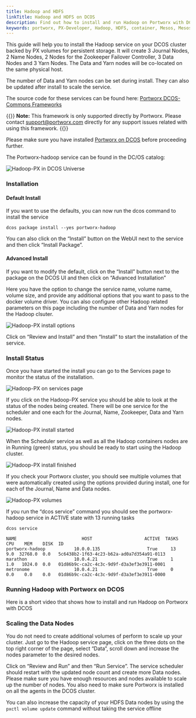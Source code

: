 ```yaml
---
title: Hadoop and HDFS
linkTitle: Hadoop and HDFS on DCOS
description: Find out how to install and run Hadoop on Portworx with DCOS. Use Portworx as the HDFS layer for Hadoop, deployed through the Mesosphere DCOS.
keywords: portworx, PX-Developer, Hadoop, HDFS, container, Mesos, Mesosphere, Marathon, storage, DCOS
---
```


This guide will help you to install the Hadoop service on your DCOS cluster backed by PX volumes for persistent storage. It will create 3 Journal Nodes, 2 Name Nodes, 2 Nodes for the Zookeeper Failover Controller, 3 Data Nodes and 3 Yarn Nodes. The Data and Yarn nodes will be co-located on the same physical host.

The number of Data and Yarn nodes can be set during install. They can also be updated after install to scale the service.

The source code for these services can be found here: [Portworx DCOS-Commons Frameworks](https://github.com/portworx/dcos-commons)

{{<info>}}
**Note:**
This framework is only supported directly by Portworx. Please contact support@portworx.com directly for any support issues related with using this framework.
{{</info>}}

Please make sure you have installed [Portworx on DCOS](/install-with-other/dcos) before proceeding further.

The Portworx-hadoop service can be found in the DC/OS catalog:

![Hadoop-PX in DCOS Universe](/img/dcos-hadoop-px-universe.png)

### Installation

#### Default Install

If you want to use the defaults, you can now run the dcos command to install the service

```text
dcos package install --yes portworx-hadoop
```

You can also click on the “Install” button on the WebUI next to the service and then click “Install Package”.

#### Advanced Install

If you want to modify the default, click on the “Install” button next to the package on the DCOS UI and then click on “Advanced Installation”

Here you have the option to change the service name, volume name, volume size, and provide any additional options that you want to pass to the docker volume driver. You can also configure other Hadoop related parameters on this page including the number of Data and Yarn nodes for the Hadoop clsuter.

![Hadoop-PX install options](/img/dcos-hadoop-px-install-options.png)

Click on “Review and Install” and then “Install” to start the installation of the service.

### Install Status

Once you have started the install you can go to the Services page to monitor the status of the installation.

![Hadoop-PX on services page](/img/dcos-hadoop-px-service.png)

If you click on the Hadoop-PX service you should be able to look at the status of the nodes being created. There will be one service for the scheduler and one each for the Journal, Name, Zookeeper, Data and Yarn nodes.

![Hadoop-PX install started](/img/dcos-hadoop-px-started-install.png)

When the Scheduler service as well as all the Hadoop containers nodes are in Running \(green\) status, you should be ready to start using the Hadoop cluster.

![Hadoop-PX install finished](/img/dcos-hadoop-px-finished-install.png)

If you check your Portworx cluster, you should see multiple volumes that were automatically created using the options provided during install, one for each of the Journal, Name and Data nodes.

![Hadoop-PX volumes](/img/dcos-hadoop-px-volume-list.png)

If you run the “dcos service” command you should see the portworx-hadoop service in ACTIVE state with 13 running tasks

```text
dcos service
```

```output
NAME                         HOST                    ACTIVE  TASKS  CPU    MEM    DISK  ID
portworx-hadoop           10.0.0.135                  True     13   9.0  32768.0  0.0   5c6438b2-1f63-4c23-b62a-ad0a7d354a91-0113
marathon                  10.0.4.21                   True     1    1.0   1024.0  0.0   01d86b9c-ca2c-4c3c-9d9f-d3a3ef3e3911-0001
metronome                 10.0.4.21                   True     0    0.0    0.0    0.0   01d86b9c-ca2c-4c3c-9d9f-d3a3ef3e3911-0000
```

### Running Hadoop with Portworx on DCOS

Here is a short video that shows how to install and run Hadoop on Portworx with DCOS


### Scaling the Data Nodes

You do not need to create additional volumes of perform to scale up your cluster. Just go to the Hadoop service page, click on the three dots on the top right corner of the page, select “Data”, scroll down and increase the nodes parameter to the desired nodes.

Click on “Review and Run” and then “Run Service”. The service scheduler should restart with the updated node count and create more Data nodes. Please make sure you have enough resources and nodes available to scale up the number of nodes. You also need to make sure Portworx is installed on all the agents in the DCOS cluster.

You can also increase the capacity of your HDFS Data nodes by using the `pxctl volume update` command without taking the service offline
